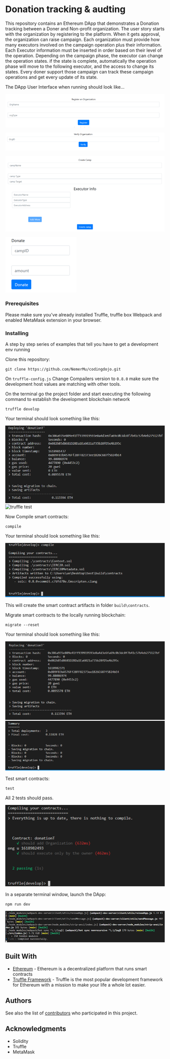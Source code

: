 # Donation tracking & audting

This repository contains an Ethereum DApp that demonstrates a Donation tracking between a Doner and Non-profit organization. The user story starts with the organization by registering to the platform. When it gets approval, the organization can raise campaign. Each organization must provide how many executors involved on the campaign operation plus their information. Each Executor information must be inserted in order based on their level of the operation. Depending on the campaign phase, the executor can change the operation states. if the state is complete, automatically the operation phase will move to the following executor, and the access to change its states. Every doner support those campaign can track these campaign operations and get every update of its state.

The DApp User Interface when running should look like...

![image](images/regOrg.PNG)

![image](images/verOrg.PNG)

![image](images/add_camp.PNG)

![image](images/donate.PNG)




### Prerequisites

Please make sure you've already installed Truffle, truffle box Webpack and enabled MetaMask extension in your browser.


### Installing

A step by step series of examples that tell you have to get a development env running

Clone this repository:

```
git clone https://github.com/NemerMu/codingdojo.git
```

On ```truffle-config.js``` Change Compailers version to ```0.8.0``` make sure the development host values are matching with other tools.

On the terminal go the project folder and start executing the following command to establish the development blockchain network
```
truffle develop
```

Your terminal should look something like this:

![truffle test](images/truffle_develop1.PNG)
![truffle test](images/truffle_develop2.PNG)

Now Compile smart contracts:

```
compile
```

Your terminal should look something like this:

![truffle test](images/compile_1.PNG)

This will create the smart contract artifacts in folder ```build\contracts```.

Migrate smart contracts to the locally running blockchain:

```
migrate --reset
```

Your terminal should look something like this:

![truffle test](images/migrate_1.PNG)
![truffle test](images/migrate_2.PNG)

Test smart contracts:

```
test
```

All 2 tests should pass.

![truffle test](images/test_1.PNG)


In a separate terminal window, launch the DApp:

```
npm run dev
```

![truffle test](images/run_dev.PNG)

## Built With

* [Ethereum](https://www.ethereum.org/) - Ethereum is a decentralized platform that runs smart contracts
* [Truffle Framework](http://truffleframework.com/) - Truffle is the most popular development framework for Ethereum with a mission to make your life a whole lot easier.


## Authors

See also the list of [contributors](https://github.com/your/project/contributors.md) who participated in this project.

## Acknowledgments

* Solidity
* Truffle
* MetaMask
